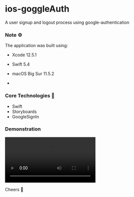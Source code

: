 # ios-goggleAuth
A user signup and logout process using google-authentication

### Note ⚙️
The application was built using: 
* Xcode 12.5.1
* Swift 5.4
* macOS Big Sur 11.5.2

* 
### Core Technologies 📲
* Swift
* Storyboards
* GoogleSignIn

### Demonstration
![Watch the video](googleAuth/vid/recording.mp4)
<!-- <video width="250" controls>
  <source src="" type="video/mp4">
</video> -->

Cheers 🍿

